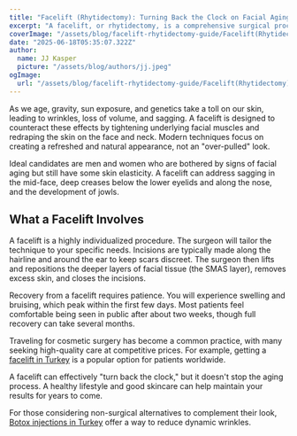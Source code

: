 ```yaml
---
title: "Facelift (Rhytidectomy): Turning Back the Clock on Facial Aging"
excerpt: "A facelift, or rhytidectomy, is a comprehensive surgical procedure that addresses signs of aging in the face and neck, such as sagging skin, deep creases, and jowls. Discover how a modern facelift can provide natural-looking, long-lasting results."
coverImage: "/assets/blog/facelift-rhytidectomy-guide/Facelift(Rhytidectomy).jpeg"
date: "2025-06-18T05:35:07.322Z"
author:
  name: JJ Kasper
  picture: "/assets/blog/authors/jj.jpeg"
ogImage:
  url: "/assets/blog/facelift-rhytidectomy-guide/Facelift(Rhytidectomy).jpeg"
---
```


As we age, gravity, sun exposure, and genetics take a toll on our skin, leading to wrinkles, loss of volume, and sagging. A facelift is designed to counteract these effects by tightening underlying facial muscles and redraping the skin on the face and neck. Modern techniques focus on creating a refreshed and natural appearance, not an "over-pulled" look.

Ideal candidates are men and women who are bothered by signs of facial aging but still have some skin elasticity. A facelift can address sagging in the mid-face, deep creases below the lower eyelids and along the nose, and the development of jowls.

## What a Facelift Involves

A facelift is a highly individualized procedure. The surgeon will tailor the technique to your specific needs. Incisions are typically made along the hairline and around the ear to keep scars discreet. The surgeon then lifts and repositions the deeper layers of facial tissue (the SMAS layer), removes excess skin, and closes the incisions.

Recovery from a facelift requires patience. You will experience swelling and bruising, which peak within the first few days. Most patients feel comfortable being seen in public after about two weeks, though full recovery can take several months.

Traveling for cosmetic surgery has become a common practice, with many seeking high-quality care at competitive prices. For example, getting a [facelift in Turkey](https://o9medical.com/%D8%AA%D8%AC%D9%85%D9%8A%D9%84-%D9%88%D8%B4%D8%AF-%D8%A7%D9%84%D9%88%D8%AC%D9%87-%D9%81%D9%8A-%D8%AA%D8%B1%D9%83%D9%8A%D8%A7) is a popular option for patients worldwide.

A facelift can effectively "turn back the clock," but it doesn't stop the aging process. A healthy lifestyle and good skincare can help maintain your results for years to come.

For those considering non-surgical alternatives to complement their look, [Botox injections in Turkey](https://o9medical.com/%D8%AD%D9%82%D9%86-%D8%A7%D9%84%D8%A8%D9%88%D8%AA%D9%88%D9%83%D8%B3-%D9%81%D9%8A-%D8%AA%D8%B1%D9%83%D9%8A%D8%A7) offer a way to reduce dynamic wrinkles.
